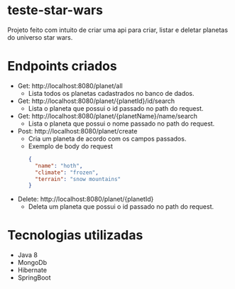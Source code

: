 # teste-star-wars
Projeto feito com intuito de criar uma api para criar, listar e deletar planetas do universo star wars.

# Endpoints criados
 - Get: http://localhost:8080/planet/all
    - Lista todos os planetas cadastrados no banco de dados.
 - Get: http://localhost:8080/planet/{planetId}/id/search
    - Lista o planeta que possui o id passado no path do request.
 - Get: http://localhost:8080/planet/{planetName}/name/search
    - Lista o planeta que possui o nome passado no path do request.
 - Post: http://localhost:8080/planet/create
    - Cria um planeta de acordo com os campos passados.
    - Exemplo de body do request
      ```json
      {
        "name": "hoth",
        "climate": "frozen",
        "terrain": "snow mountains"
      }
      ```
 - Delete: http://localhost:8080/planet/{planetId}
    - Deleta um planeta que possui o id passado no path do request.
   
# Tecnologias utilizadas
   - Java 8
   - MongoDb
   - Hibernate
   - SpringBoot
